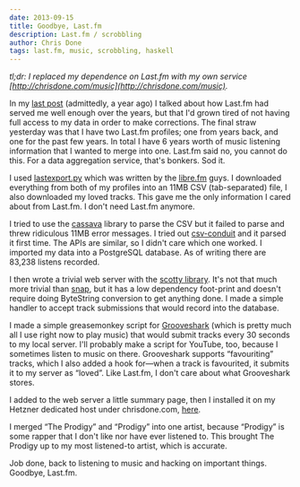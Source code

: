 ```yaml
---
date: 2013-09-15
title: Goodbye, Last.fm
description: Last.fm / scrobbling
author: Chris Done
tags: last.fm, music, scrobbling, haskell
---
```


*tl;dr: I replaced my dependence on Last.fm with my own service
 [http://chrisdone.com/music](http://chrisdone.com/music).*

In my [last post](/posts/lastfm) (admittedly, a year ago) I talked
about how Last.fm had served me well enough over the years, but that
I'd grown tired of not having full access to my data in order to make
corrections. The final straw yesterday was that I have two Last.fm
profiles; one from years back, and one for the past few years. In
total I have 6 years worth of music listening information that I
wanted to merge into one. Last.fm said no, you cannot do this. For a
data aggregation service, that's bonkers. Sod it.

I used
[lastexport.py](https://github.com/encukou/lastscrape-gui/blob/master/lastexport.py)
which was written by the [libre.fm](http://libre.fm/) guys. I
downloaded everything from both of my profiles into an 11MB CSV
(tab-separated) file, I also downloaded my loved tracks. This gave me
the only information I cared about from Last.fm. I don't need Last.fm
anymore.

I tried to use the
[cassava](http://hackage.haskell.org/package/cassava) library to parse
the CSV but it failed to parse and threw ridiculous 11MB error
messages. I tried out
[csv-conduit](http://hackage.haskell.org/package/csv-conduit) and it
parsed it first time. The APIs are similar, so I didn't care which one
worked. I imported my data into a PostgreSQL database. As of writing
there are 83,238 listens recorded.

I then wrote a trivial web server with the
[scotty library](http://hackage.haskell.org/package/scotty). It's not
that much more trivial than
[snap](http://hackage.haskell.org/package/snap), but it has a low
dependency foot-print and doesn't require doing ByteString conversion
to get anything done. I made a simple handler to accept track
submissions that would record into the database.

I made a simple greasemonkey script for
[Grooveshark](http://grooveshark.com) (which is pretty much all I use
right now to play music) that would submit tracks every 30 seconds to
my local server. I'll probably make a script for YouTube, too, because
I sometimes listen to music on there. Grooveshark supports
“favouriting” tracks, which I also added a hook for—when a track is
favourited, it submits it to my server as “loved”. Like Last.fm, I
don't care about what Grooveshark stores.

I added to the web server a little summary page, then I installed it
on my Hetzner dedicated host under chrisdone.com,
[here](http://chrisdone.com/music).

I merged “The Prodigy” and “Prodigy” into one artist, because
“Prodigy” is some rapper that I don't like nor have ever listened
to. This brought The Prodigy up to my most listened-to artist, which
is accurate.

Job done, back to listening to music and hacking on important
things. Goodbye, Last.fm.

